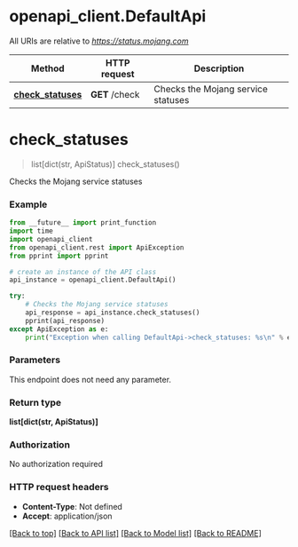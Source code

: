 # openapi_client.DefaultApi

All URIs are relative to *https://status.mojang.com*

Method | HTTP request | Description
------------- | ------------- | -------------
[**check_statuses**](DefaultApi.md#check_statuses) | **GET** /check | Checks the Mojang service statuses


# **check_statuses**
> list[dict(str, ApiStatus)] check_statuses()

Checks the Mojang service statuses

### Example
```python
from __future__ import print_function
import time
import openapi_client
from openapi_client.rest import ApiException
from pprint import pprint

# create an instance of the API class
api_instance = openapi_client.DefaultApi()

try:
    # Checks the Mojang service statuses
    api_response = api_instance.check_statuses()
    pprint(api_response)
except ApiException as e:
    print("Exception when calling DefaultApi->check_statuses: %s\n" % e)
```

### Parameters
This endpoint does not need any parameter.

### Return type

**list[dict(str, ApiStatus)]**

### Authorization

No authorization required

### HTTP request headers

 - **Content-Type**: Not defined
 - **Accept**: application/json

[[Back to top]](#) [[Back to API list]](../README.md#documentation-for-api-endpoints) [[Back to Model list]](../README.md#documentation-for-models) [[Back to README]](../README.md)

